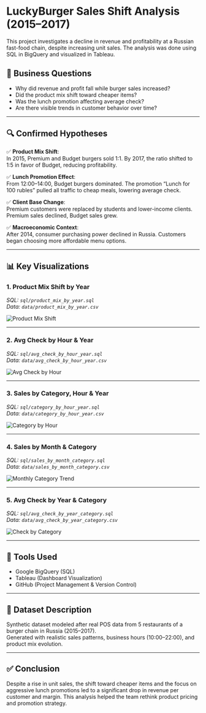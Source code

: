 # LuckyBurger Sales Shift Analysis (2015–2017)

This project investigates a decline in revenue and profitability at a Russian fast-food chain, despite increasing unit sales. The analysis was done using SQL in BigQuery and visualized in Tableau.

## 📌 Business Questions

- Why did revenue and profit fall while burger sales increased?
- Did the product mix shift toward cheaper items?
- Was the lunch promotion affecting average check?
- Are there visible trends in customer behavior over time?

---

## 🔍 Confirmed Hypotheses

✅ **Product Mix Shift**:  
In 2015, Premium and Budget burgers sold 1:1. By 2017, the ratio shifted to 1:5 in favor of Budget, reducing profitability.

✅ **Lunch Promotion Effect**:  
From 12:00–14:00, Budget burgers dominated. The promotion “Lunch for 100 rubles” pulled all traffic to cheap meals, lowering average check.

✅ **Client Base Change**:  
Premium customers were replaced by students and lower-income clients. Premium sales declined, Budget sales grew.

✅ **Macroeconomic Context**:  
After 2014, consumer purchasing power declined in Russia. Customers began choosing more affordable menu options.

---

## 📊 Key Visualizations

### 1. Product Mix Shift by Year
*SQL: `sql/product_mix_by_year.sql`  
Data: `data/product_mix_by_year.csv`*

![Product Mix Shift](screenshots/product_mix.png)

---

### 2. Avg Check by Hour & Year
*SQL: `sql/avg_check_by_hour_year.sql`  
Data: `data/avg_check_by_hour_year.csv`*

![Avg Check by Hour](screenshots/avg_check_by_hour.png)

---

### 3. Sales by Category, Hour & Year
*SQL: `sql/category_by_hour_year.sql`  
Data: `data/category_by_hour_year.csv`*

![Category by Hour](screenshots/category_by_hour_year.png)

---

### 4. Sales by Month & Category
*SQL: `sql/sales_by_month_category.sql`  
Data: `data/sales_by_month_category.csv`*

![Monthly Category Trend](screenshots/monthly_trend.png)

---

### 5. Avg Check by Year & Category
*SQL: `sql/avg_check_by_year_category.sql`  
Data: `data/avg_check_by_year_category.csv`*

![Check by Category](screenshots/check_by_category.png)

---

## 🧠 Tools Used

- Google BigQuery (SQL)
- Tableau (Dashboard Visualization)
- GitHub (Project Management & Version Control)

---

## 🧩 Dataset Description

Synthetic dataset modeled after real POS data from 5 restaurants of a burger chain in Russia (2015–2017).  
Generated with realistic sales patterns, business hours (10:00–22:00), and product mix evolution.

---

## ✅ Conclusion

Despite a rise in unit sales, the shift toward cheaper items and the focus on aggressive lunch promotions led to a significant drop in revenue per customer and margin. This analysis helped the team rethink product pricing and promotion strategy.
